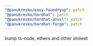 ```yaml
---
"@panukresko/easy-foundryup": patch
"@panukresko/hardhat": patch
"@panukresko/hardhat-anvil": patch
"@panukresko/hardhat-forge": patch
---
```


bump ts-node, ethers and other shiiieet
